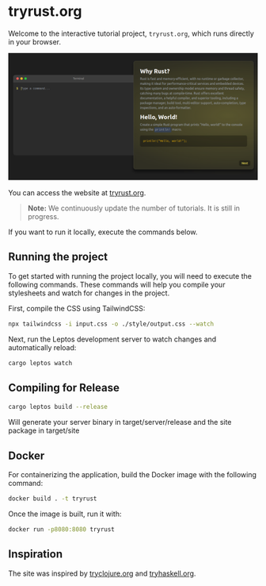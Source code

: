 # tryrust.org

Welcome to the interactive tutorial project, `tryrust.org`, which runs directly in your browser.


![Website screenshot](docs/site.png)

You can access the website at [tryrust.org](https://tryrust.org).

> **Note:** We continuously update the number of tutorials. It is still in progress.

If you want to run it locally, execute the commands below.

## Running the project

To get started with running the project locally, you will need to execute the following commands. These commands will help you compile your stylesheets and watch for changes in the project.


First, compile the CSS using TailwindCSS:

```bash
npx tailwindcss -i input.css -o ./style/output.css --watch
```

Next, run the Leptos development server to watch changes and automatically reload:

```bash
cargo leptos watch
```

## Compiling for Release
```bash
cargo leptos build --release
```

Will generate your server binary in target/server/release and the site package in target/site

## Docker

For containerizing the application, build the Docker image with the following command:

```bash
docker build . -t tryrust
```

Once the image is built, run it with:


```bash
docker run -p8080:8080 tryrust 
```

## Inspiration
The site was inspired by [tryclojure.org](https://tryclojure.org) and [tryhaskell.org](https://tryhaskell.org).